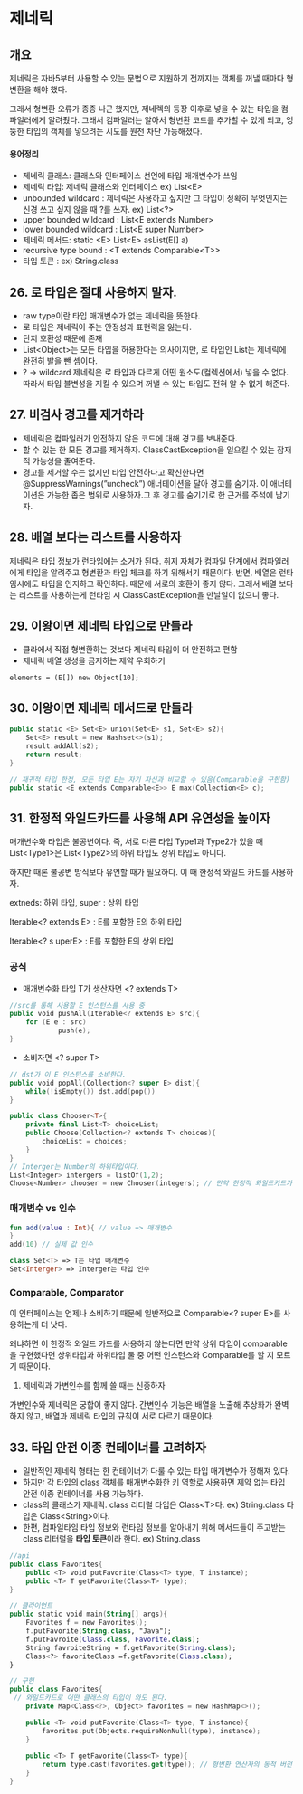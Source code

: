 # 제네릭

## 개요

제네릭은 자바5부터 사용할 수 있는 문법으로 지원하기 전까지는 객체를 꺼낼 때마다 형변환을 해야 했다.

그래서 형변환 오류가 종종 나곤 했지만, 제네렉의 등장 이후로 넣을 수 있는 타입을 컴파일러에게 알려줬다. 그래서 컴파일러는 알아서 형변환 코드를 추가할 수 있게 되고, 엉뚱한 타입의 객체를 넣으려는 시도를 원천 차단 가능해졌다.

#### 용어정리

* 제네릭 클래스: 클래스와 인터페이스 선언에 타입 매개변수가 쓰임
* 제네릭 타입: 제네릭 클래스와 인터페이스 ex) List\<E>
* unbounded wildcard : 제네릭은 사용하고 싶지만 그 타입이 정확히 무엇인지는 신경 쓰고 싶지 않을 때 ?를 쓰자. ex) List\<?>
* upper bounded wildcard : List\<E extends Number>
* lower bounded wildcard : List\<E super Number>
* 제네릭 메서드: static \<E> List\<E> asList(E\[] a)
* recursive type bound : \<T extends Comparable\<T>>
* 타입 토큰 : ex) String.class

## 26. 로 타입은 절대 사용하지 말자.

* raw type이란 타입 매개변수가 없는 제네릭을 뜻한다.
* 로 타입은 제네릭이 주는 안정성과 표현력을 잃는다.
* 단지 호환성 때문에 존재
* List\<Object>는 모든 타입을 허용한다는 의사이지만, 로 타입인 List는 제네릭에 완전히 발을 뺀 셈이다.
* ? → wildcard 제네릭은 로 타입과 다르게 어떤 원소도(컬렉션에서) 넣을 수 없다. 따라서 타입 불변성을 지킬 수 있으며 꺼낼 수 있는 타입도 전혀 알 수 없게 해준다.



## 27. 비검사 경고를 제거하라

* 제네릭은 컴파일러가 안전하지 않은 코드에 대해 경고를 보내준다.
* 할 수 있는 한 모든 경고를 제거하자. ClassCastException을 일으킬 수 있는 잠재적 가능성을 줄여준다.
* 경고를 제거할 수는 없지만 타입 안전하다고 확신한다면 @SuppressWarnings(”uncheck”) 애너테이션을 달아 경고를 숨기자. 이 애너테이션은 가능한 좁은 범위로 사용하자.그 후 경고를 숨기기로 한 근거를 주석에 남기자.



## 28. 배열 보다는 리스트를 사용하자

제네릭은 타입 정보가 런타임에는 소거가 된다. 취지 자체가 컴파일 단계에서 컴파일러에게 타입을 알려주고 형변환과 타입 체크를 하기 위해서기 때문이다. 반면, 배열은 런타임시에도 타입을 인지하고 확인하다. 때문에 서로의 호환이 좋지 않다. 그래서 배열 보다는 리스트를 사용하는게 런타임 시 ClassCastException을 만날일이 없으니 좋다.



## 29. 이왕이면 제네릭 타입으로 만들라

* 클라에서 직접 형변환하는 것보다 제네릭 타입이 더 안전하고 편함
* 제네릭 배열 생성을 금지하는 제약 우회하기

`elements = (E[]) new Object[10];`



## 30. 이왕이면 제네릭 메서드로 만들라

```kotlin
public static <E> Set<E> union(Set<E> s1, Set<E> s2){
	Set<E> result = new Hashset<>(s1);
	result.addAll(s2);
	return result;
}

// 재귀적 타입 한정, 모든 타입 E는 자기 자신과 비교할 수 있음(Comparable을 구현함)
public static <E extends Comparable<E>> E max(Collection<E> c);

```



## 31. 한정적 와일드카드를 사용해 API 유연성을 높이자

매개변수화 타입은 불공변이다. 즉, 서로 다른 타입 Type1과 Type2가 있을 때 List\<Type1>은 List\<Type2>의 하위 타입도 상위 타입도 아니다.

하지만 때론 불공변 방식보다 유연할 때가 필요하다. 이 때 한정적 와일드 카드를 사용하자.

extneds: 하위 타입, super : 상위 타입

Iterable\<? extends E> : E를 포함한 E의 하위 타입

Iterable\<? s uperE> : E를 포함한 E의 상위 타입



### 공식

* 매개변수화 타입 T가 생산자면 \<? extends T>

```kotlin
//src를 통해 사용할 E 인스턴스를 사용 중 
public void pushAll(Iterable<? extends E> src){ 
	for (E e : src) 
			push(e);
}
```

* 소비자면 \<? super T>

```kotlin
// dst가 이 E 인스턴스를 소비한다.
public void popAll(Collection<? super E> dist){
	while(!isEmpty()) dst.add(pop())
}
```

```kotlin
public class Chooser<T>{
	private final List<T> choiceList;
	public Choose(Collection<? extends T> choices){
		choiceList = choices;
	}
}
// Interger는 Number의 하위타입이다.
List<Integer> intergers = listOf(1,2);
Choose<Number> chooser = new Chooser(integers); // 만약 한정적 와일드카드가 아니였다면 못 넣음. 
```

### 매개변수 vs 인수

```kotlin
fun add(value : Int){ // value => 매개변수 
}
add(10) // 실제 값 인수 

class Set<T> => T는 타입 매개변수
Set<Interger> => Interger는 타입 인수 
```

### Comparable, Comparator

이 인터페이스는 언제나 소비하기 때문에 일반적으로 Comparable\<? super E>를 사용하는게 더 낫다.

왜냐하면 이 한정적 와일드 카드를 사용하지 않는다면 만약 상위 타입이 comparable을 구현했다면 상위타입과 하위타입 둘 중 어떤 인스턴스와 Comparable를 할 지 모르기 때문이다.

1. 제네릭과 가변인수를 함께 쓸 때는 신중하자

가변인수와 제네릭은 궁합이 좋지 않다. 간변인수 기능은 배열을 노출해 추상화가 완벽하지 않고, 배열과 제네릭 타입의 규칙이 서로 다르기 때문이다.





## 33. 타입 안전 이종 컨테이너를 고려하자

* 일반적인 제네릭 형태는 한 컨테이너가 다룰 수 있는 타입 매개변수가 정해져 있다.
* 하지만 각 타입의 class 객체를 매개변수화한 키 역할로 사용하면 제약 없는 타입 안전 이종 컨테이너를 사용 가능하다.
* class의 클래스가 제네릭. class 리터럴 타입은 Class\<T>다. ex) String.class 타입은 Class\<String>이다.
* 한편, 컴파일타임 타입 정보와 런타임 정보를 알아내기 위해 메서드들이 주고받는 class 리터럴을 **타입 토큰**이라 한다. ex) String.class

```kotlin
//api
public class Favorites{
	public <T> void putFavorite(Class<T> type, T instance);
	public <T> T getFavorite(Class<T> type);
}

// 클라이언트 
public static void main(String[] args){
	Favorites f = new Favorites();
	f.putFavorite(String.class, "Java");
	f.putFavroite(Class.class, Favorite.class);
	String favroiteString = f.getFavorite(String.class);
	Class<?> favoriteClass =f.getFavorite(Class.class);
}

// 구현 
public class Favorites{
 // 와일드카드로 어떤 클래스의 타입이 와도 된다. 
	private Map<Class<?>, Object> favorites = new HashMap<>();

	public <T> void putFavorite(Class<T> type, T instance){
		favorites.put(Objects.requireNonNull(type), instance);
	}
	
	public <T> T getFavorite(Class<T> type){
		return type.cast(favorites.get(type)); // 형변환 연산자의 동적 버전
	}
}

```
